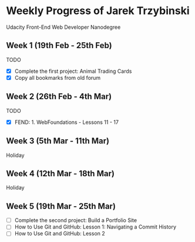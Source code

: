 # Weekly Progress of Jarek Trzybinski #
Udacity Front-End Web Developer Nanodegree

## Week 1 (19th Feb - 25th Feb) ##
TODO
- [x] Complete the first project: Animal Trading Cards
- [x] Copy all bookmarks from old forum

## Week 2 (26th Feb - 4th Mar) ##
TODO
- [x] FEND: 1. WebFoundations - Lessons 11 - 17

## Week 3 (5th Mar - 11th Mar) ##
Holiday

## Week 4 (12th Mar - 18th Mar) ##
Holiday

## Week 5 (19th Mar - 25th Mar) ##
- [ ] Complete the second project: Build a Portfolio Site
- [ ] How to Use Git and GitHub: Lesson 1: Navigating a Commit History
- [ ] How to Use Git and GitHub: Lesson 2
